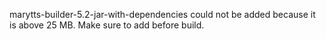 marytts-builder-5.2-jar-with-dependencies could not be added because it is above 25 MB.  Make sure to add before build.
